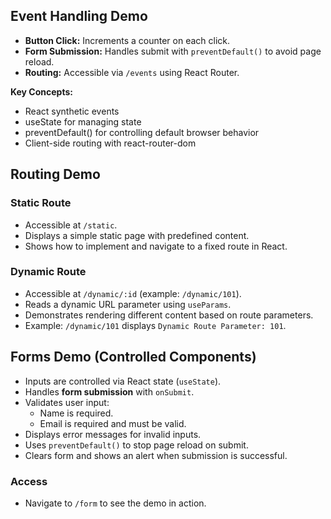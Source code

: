 ## Event Handling Demo
- **Button Click:** Increments a counter on each click.
- **Form Submission:** Handles submit with `preventDefault()` to avoid page reload.
- **Routing:** Accessible via `/events` using React Router.

**Key Concepts:**
- React synthetic events
- useState for managing state
- preventDefault() for controlling default browser behavior
- Client-side routing with react-router-dom

## Routing Demo

### Static Route
- Accessible at `/static`.
- Displays a simple static page with predefined content.
- Shows how to implement and navigate to a fixed route in React.

### Dynamic Route
- Accessible at `/dynamic/:id` (example: `/dynamic/101`).
- Reads a dynamic URL parameter using `useParams`.
- Demonstrates rendering different content based on route parameters.
- Example: `/dynamic/101` displays `Dynamic Route Parameter: 101`.

## Forms Demo (Controlled Components)

- Inputs are controlled via React state (`useState`).
- Handles **form submission** with `onSubmit`.
- Validates user input:
  - Name is required.
  - Email is required and must be valid.
- Displays error messages for invalid inputs.
- Uses `preventDefault()` to stop page reload on submit.
- Clears form and shows an alert when submission is successful.

### Access
- Navigate to `/form` to see the demo in action.
